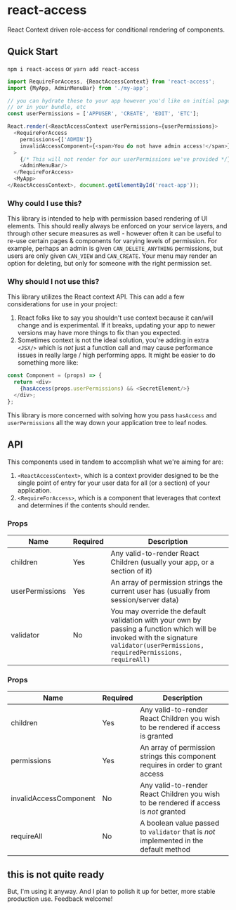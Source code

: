 # react-access
React Context driven role-access for conditional rendering of components.

## Quick Start
`npm i react-access` or `yarn add react-access`

```js
import RequireForAccess, {ReactAccessContext} from 'react-access';
import {MyApp, AdminMenuBar} from './my-app';

// you can hydrate these to your app however you'd like on initial page load
// or in your bundle, etc
const userPermissions = ['APPUSER', 'CREATE', 'EDIT', 'ETC'];

React.render(<ReactAccessContext userPermissions={userPermissions}>
  <RequireForAccess
    permissions={['ADMIN']}
    invalidAccessComponent={<span>You do not have admin access!</span>}
  >
    {/* This will not render for our userPermissions we've provided */}
    <AdminMenuBar/>
  </RequireForAccess>
  <MyApp>
</ReactAccessContext>, document.getElementById('react-app'));
```

### Why could I use this?
This library is intended to help with permission based rendering of UI
elements. This should really always be enforced on your service layers,
and through other secure measures as well - however often it can be
useful to re-use certain pages & components for varying levels of permission.
For example, perhaps an admin is given `CAN_DELETE_ANYTHING` permissions,
but users are only given `CAN_VIEW` and `CAN_CREATE`. Your menu may render
an option for deleting, but only for someone with the right permission set.

### Why should I not use this?
This library utilizes the React context API. This can add a few
considerations for use in your project:
1. React folks like to say you shouldn't use context because it can/will
change and is experimental. If it breaks, updating your app to newer
versions may have more things to fix than you expected.
1. Sometimes context is not the ideal solution, you're adding in extra
`<JSX/>` which is _not_ just a function call and may cause performance
issues in really large / high performing apps. It might be easier to do
something more like:
```js
const Component = (props) => {
  return <div>
    {hasAccess(props.userPermissions) && <SecretElement/>}
  </div>;
};
```

This library is more concerned with solving how you pass `hasAccess` and
`userPermissions` all the way down your application tree to leaf nodes.

## API
This components used in tandem to accomplish what we're aiming for are:
1. `<ReactAccessContext>`, which is a context provider designed to be
the single point of entry for your user data for all (or a section) of
your application.
2. `<RequireForAccess>`, which is a component that leverages that context
and determines if the contents should render.

### <ReactAccessContext> Props
| Name | Required | Description |
|------|-------------|----------|
|children | Yes | Any valid-to-render React Children (usually your app, or a section of it) |
|userPermissions | Yes | An array of permission strings the current user has (usually from session/server data) |
|validator | No | You may override the default validation with your own by passing a function which will be invoked with the signature `validator(userPermissions, requiredPermissions, requireAll)` |

### <RequireForAccess> Props
| Name | Required | Description |
|------|-------------|----------|
|children | Yes | Any valid-to-render React Children you wish to be rendered if access is granted |
|permissions | Yes | An array of permission strings this component requires in order to grant access |
|invalidAccessComponent | No | Any valid-to-render React Children you wish to be rendered if access is *not* granted |
| requireAll | No | A boolean value passed to `validator` that is *not* implemented in the default method |

## this is not quite ready
But, I'm using it anyway. And I plan to polish it up for better, more stable
production use. Feedback welcome!
